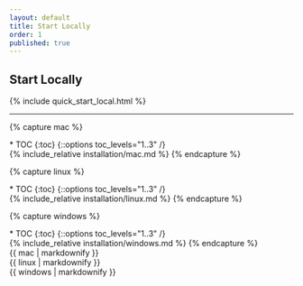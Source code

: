 ```yaml
---
layout: default
title: Start Locally
order: 1
published: true
---
```


## Start Locally

<div class="container-fluid quick-start-module quick-starts">
  <div class="row">
    <div class="col-md-12">
      {% include quick_start_local.html %}
    </div>
  </div>
</div>

---

{% capture mac %}
<nav class="inline_toc" markdown="1">
* TOC
{:toc}
{::options toc_levels="1..3" /}
</nav>
{% include_relative installation/mac.md %}
{% endcapture %}

{% capture linux %}
<nav class="inline_toc" markdown="1">
* TOC
{:toc}
{::options toc_levels="1..3" /}
</nav>
{% include_relative installation/linux.md %}
{% endcapture %}

{% capture windows %}
<nav class="inline_toc" markdown="1">
* TOC
{:toc}
{::options toc_levels="1..3" /}
</nav>
{% include_relative installation/windows.md %}
{% endcapture %}


<div id="installation">
  <div class="os macos">{{ mac | markdownify }}</div>
  <div class="os linux selected">{{ linux | markdownify }}</div>
  <div class="os windows">{{ windows | markdownify }}</div>
</div>
